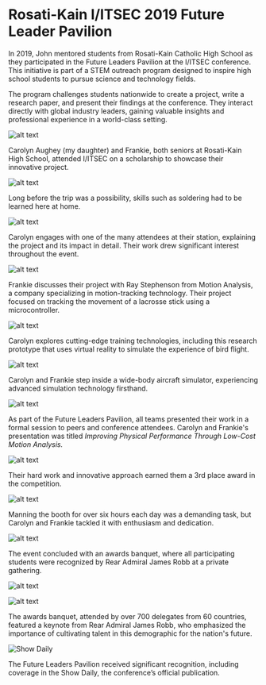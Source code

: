 # Rosati-Kain I/ITSEC 2019 Future Leader Pavilion

In 2019, John mentored students from Rosati-Kain Catholic High School as they participated in the Future Leaders Pavilion at the I/ITSEC conference. This initiative is part of a STEM outreach program designed to inspire high school students to pursue science and technology fields.

The program challenges students nationwide to create a project, write a research paper, and present their findings at the conference. They interact directly with global industry leaders, gaining valuable insights and professional experience in a world-class setting.

![alt text](20181126_185104.jpg)

Carolyn Aughey (my daughter) and Frankie, both seniors at Rosati-Kain High School, attended I/ITSEC on a scholarship to showcase their innovative project.

![alt text](20180411_125439.jpg)

Long before the trip was a possibility, skills such as soldering had to be learned here at home.

![alt text](20181127_131106.jpg)

Carolyn engages with one of the many attendees at their station, explaining the project and its impact in detail. Their work drew significant interest throughout the event.



![alt text](20181127_142209.jpg)

Frankie discusses their project with Ray Stephenson from Motion Analysis, a company specializing in motion-tracking technology. Their project focused on tracking the movement of a lacrosse stick using a microcontroller.

![alt text](20181127_161714.jpg)

Carolyn explores cutting-edge training technologies, including this research prototype that uses virtual reality to simulate the experience of bird flight.

![alt text](20181128_114015.jpg)

Carolyn and Frankie step inside a wide-body aircraft simulator, experiencing advanced simulation technology firsthand.

![alt text](20181128_164819.jpg)

As part of the Future Leaders Pavilion, all teams presented their work in a formal session to peers and conference attendees. Carolyn and Frankie's presentation was titled *Improving Physical Performance Through Low-Cost Motion Analysis.*


![alt text](20181129_142832.jpg)

Their hard work and innovative approach earned them a 3rd place award in the competition.

![alt text](20181129_092612.jpg)

Manning the booth for over six hours each day was a demanding task, but Carolyn and Frankie tackled it with enthusiasm and dedication.

![alt text](20181129_182104.jpg)

The event concluded with an awards banquet, where all participating students were recognized by Rear Admiral James Robb at a private gathering.


![alt text](20181129_194021.jpg)

![alt text](20181129_185407.jpg)

The awards banquet, attended by over 700 delegates from 60 countries, featured a keynote from Rear Admiral James Robb, who emphasized the importance of cultivating talent in this demographic for the nation's future.


![Show Daily](20181128_112049.jpg)

The Future Leaders Pavilion received significant recognition, including coverage in the Show Daily, the conference’s official publication.